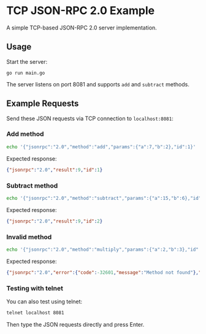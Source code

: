 # TCP JSON-RPC 2.0 Example

A simple TCP-based JSON-RPC 2.0 server implementation.

## Usage

Start the server:

```shell
go run main.go
```

The server listens on port 8081 and supports `add` and `subtract` methods.

## Example Requests

Send these JSON requests via TCP connection to `localhost:8081`:

### Add method

```bash
echo '{"jsonrpc":"2.0","method":"add","params":{"a":7,"b":2},"id":1}' | nc localhost 8081
```

Expected response:

```json
{"jsonrpc":"2.0","result":9,"id":1}
```

### Subtract method

```bash
echo '{"jsonrpc":"2.0","method":"subtract","params":{"a":15,"b":6},"id":2}' | nc localhost 8081
```

Expected response:

```json
{"jsonrpc":"2.0","result":9,"id":2}
```

### Invalid method

```bash
echo '{"jsonrpc":"2.0","method":"multiply","params":{"a":2,"b":3},"id":3}' | nc localhost 8081
```

Expected response:

```json
{"jsonrpc":"2.0","error":{"code":-32601,"message":"Method not found"},"id":3}
```

### Testing with telnet

You can also test using telnet:

```bash
telnet localhost 8081
```

Then type the JSON requests directly and press Enter.
